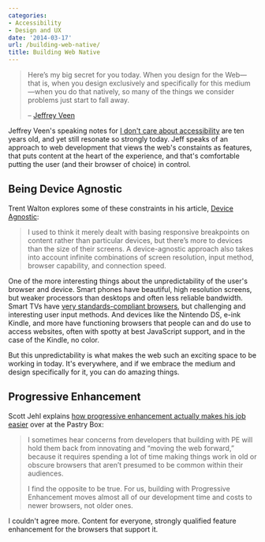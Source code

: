 ```yaml
---
categories:
- Accessibility
- Design and UX
date: '2014-03-17'
url: /building-web-native/
title: Building Web Native
---
```


<blockquote>
  Here’s my big secret for you today. When you design for the Web&mdash;that is, when you design exclusively and specifically for this medium&mdash;when you do that natively, so many of the things we consider problems just start to fall away.

  &ndash; <a href="http://veen.com/jeff/archives/000503.html">Jeffrey Veen</a>
</blockquote>

Jeffrey Veen's speaking notes for <a href="http://veen.com/jeff/archives/000503.html">I don't care about accessibility</a> are ten years old, and yet still resonate so strongly today. Jeff speaks of an approach to web development that views the web's constaints as features, that puts content at the heart of the experience, and that's comfortable putting the user (and their browser of choice) in control.

<!--more-->

<h2>Being Device Agnostic</h2>

Trent Walton explores some of these constraints in his article, <a href="http://trentwalton.com/2014/03/10/device-agnostic/">Device Agnostic</a>:

<blockquote>
  I used to think it merely dealt with basing responsive breakpoints on content rather than particular devices, but there’s more to devices than the size of their screens. A device-agnostic approach also takes into account infinite combinations of screen resolution, input method, browser capability, and connection speed.
</blockquote>

One of the more interesting things about the unpredictability of the user's browser and device. Smart phones have beautiful, high resolution screens, but weaker processors than desktops and often less reliable bandwidth. Smart TVs have <a href="http://vimeo.com/44036520">very standards-compliant browsers</a>, but challenging and interesting user input methods. And devices like the Nintendo DS, e-ink Kindle, and more have functioning browsers that people can and do use to access websites, often with spotty at best JavaScript support, and in the case of the Kindle, no color.

But this unpredictability is what makes the web such an exciting space to be working in today. It's everywhere, and if we embrace the medium and design specifically for it, you can do amazing things.

<h2>Progressive Enhancement</h2>

Scott Jehl explains <a href="https://the-pastry-box-project.net/scott-jehl/2014-March-7">how progressive enhancement actually makes his job easier</a> over at the Pastry Box:

<blockquote>
  I sometimes hear concerns from developers that building with PE will hold them back from innovating and “moving the web forward,” because it requires spending a lot of time making things work in old or obscure browsers that aren’t presumed to be common within their audiences.

  I find the opposite to be true. For us, building with Progressive Enhancement moves almost all of our development time and costs to newer browsers, not older ones.
</blockquote>

I couldn't agree more. Content for everyone, strongly qualified feature enhancement for the browsers that support it.